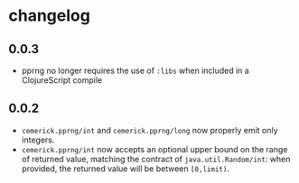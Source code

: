 # changelog

## 0.0.3

* pprng no longer requires the use of `:libs` when included in a ClojureScript
  compile

## 0.0.2

* `cemerick.pprng/int` and `cemerick.pprng/long` now properly emit only
  integers.
* `cemerick.pprng/int` now accepts an optional upper bound on the range of
  returned value, matching the contract of `java.util.Random/int`: when
  provided, the returned value will be between `[0,limit)`.
